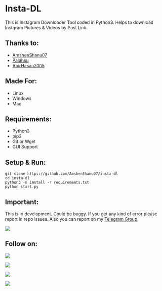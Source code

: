 # Insta-DL
This is Instagram Downloader Tool coded in Python3. Helps to download Instgram Pictures & Videos by Post Link.

## Thanks to:
- [AmshenShanu07](https://github.com/AmshenShanu07/insta-dl)
- [Palahsu](https://github.com/palahsu)
- [AbirHasan2005](https://github.com/AbirHasan2005/insta-dl)

## Made For:
- Linux
- Windows
- Mac

## Requirements:
- Python3
- pip3
- Git or Wget
- GUI Support

## Setup & Run:
```
git clone https://github.com/AmshenShanu07/insta-dl
cd insta-dl
python3 -m install -r requirements.txt
python start.py
```

## Important:
This is in development. Could be buggy. If you get any kind of error please report in repo issues. Also you can report on my [Telegram Group](http://t.me/linux_repo).

<a href="https://t.me/linux_repo"><img src="https://img.shields.io/badge/Telegram-Join%20Telegram%20Group-blue.svg?logo=telegram"></a>

## Follow on:
<p align="left">
<a href="https://github.com/AbirHasan2005"><img src="https://img.shields.io/badge/GitHub-Follow%20on%20GitHub-inactive.svg?logo=github"></a>
</p>
<p align="left">
<a href="https://twitter.com/AbirHasan2005"><img src="https://img.shields.io/badge/Twitter-Follow%20on%20Twitter-informational.svg?logo=twitter"></a>
</p>
<p align="left">
<a href="https://facebook.com/AbirHasan2005"><img src="https://img.shields.io/badge/Facebook-Follow%20on%20Facebook-blue.svg?logo=facebook"></a>
</p>
<p align="left">
<a href="https://instagram.com/AbirHasan2005"><img src="https://img.shields.io/badge/Instagram-Follow%20on%20Instagram-important.svg?logo=instagram"></a>
</p>